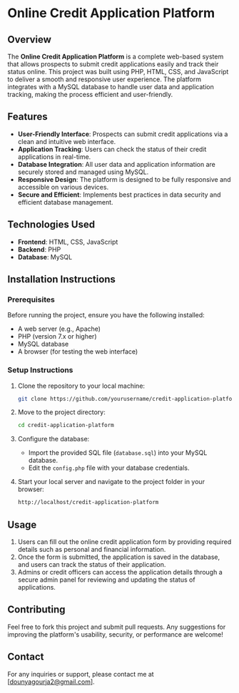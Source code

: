 # Online Credit Application Platform

## Overview
The **Online Credit Application Platform** is a complete web-based system that allows prospects to submit credit applications easily and track their status online. This project was built using PHP, HTML, CSS, and JavaScript to deliver a smooth and responsive user experience. The platform integrates with a MySQL database to handle user data and application tracking, making the process efficient and user-friendly.

## Features
- **User-Friendly Interface**: Prospects can submit credit applications via a clean and intuitive web interface.
- **Application Tracking**: Users can check the status of their credit applications in real-time.
- **Database Integration**: All user data and application information are securely stored and managed using MySQL.
- **Responsive Design**: The platform is designed to be fully responsive and accessible on various devices.
- **Secure and Efficient**: Implements best practices in data security and efficient database management.

## Technologies Used
- **Frontend**: HTML, CSS, JavaScript
- **Backend**: PHP
- **Database**: MySQL

## Installation Instructions

### Prerequisites
Before running the project, ensure you have the following installed:
- A web server (e.g., Apache)
- PHP (version 7.x or higher)
- MySQL database
- A browser (for testing the web interface)

### Setup Instructions
1. Clone the repository to your local machine:
    ```bash
    git clone https://github.com/yourusername/credit-application-platform.git
    ```

2. Move to the project directory:
    ```bash
    cd credit-application-platform
    ```

3. Configure the database:
   - Import the provided SQL file (`database.sql`) into your MySQL database.
   - Edit the `config.php` file with your database credentials.

4. Start your local server and navigate to the project folder in your browser:
    ```bash
    http://localhost/credit-application-platform
    ```

## Usage
1. Users can fill out the online credit application form by providing required details such as personal and financial information.
2. Once the form is submitted, the application is saved in the database, and users can track the status of their application.
3. Admins or credit officers can access the application details through a secure admin panel for reviewing and updating the status of applications.

## Contributing
Feel free to fork this project and submit pull requests. Any suggestions for improving the platform's usability, security, or performance are welcome!

## Contact
For any inquiries or support, please contact me at [dounyagourja2@gmail.com].
